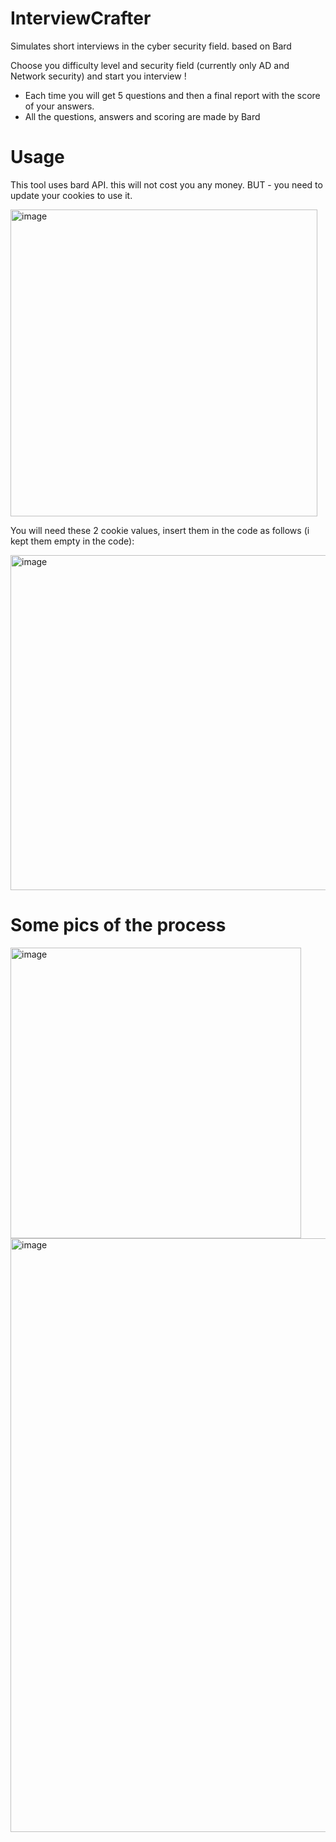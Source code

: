 # InterviewCrafter
Simulates short interviews in the cyber security field. based on Bard

Choose you difficulty level and security field (currently only AD and Network security) and start you interview !
* Each time you will get 5 questions and then a final report with the score of your answers.
* All the questions, answers and scoring are made by Bard 

# Usage
This tool uses bard API. this will not cost you any money. 
BUT - you need to update your cookies to use it.

<img width="491" alt="image" src="https://github.com/sap8899/InterviewCrafter/assets/88736901/503fe33d-0d05-4d19-9746-4c47e30a86c1">

You will need these 2 cookie values, insert them in the code as follows (i kept them empty in the code):

<img width="536" alt="image" src="https://github.com/sap8899/InterviewCrafter/assets/88736901/5e65dff5-c388-4089-976a-15a909577156">

# Some pics of the process
<img width="465" alt="image" src="https://github.com/sap8899/InterviewCrafter/assets/88736901/70429302-67f8-41e2-834b-7ac7327ecaa7">

<img width="950" alt="image" src="https://github.com/sap8899/InterviewCrafter/assets/88736901/7329187c-2e36-4da1-b474-9667ff8baa7a">

